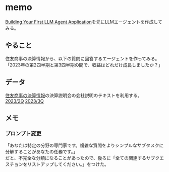 # memo
[Building Your First LLM Agent Application](https://developer.nvidia.com/blog/building-your-first-llm-agent-application/)を元にLLMエージェントを作成してみる。  

## やること
住友商事の決算情報から、以下の質問に回答するエージェントを作ってみる。  
「2023年の第2四半期と第3四半期の間で、収益はどれだけ成長しましたか？」

## データ
[住友商事の決算情報](https://www.sumitomocorp.com/ja/jp/ir/report)の決算説明会の会社説明のテキストを利用する。  
[2023/2Q](https://www.sumitomocorp.com/-/media/Files/hq/ir/report/summary/2023/2309Scripts.pdf?sc_lang=ja)
[2023/3Q](https://www.sumitomocorp.com/-/media/Files/hq/ir/report/summary/2023/2312Scripts.pdf?sc_lang=ja)

## メモ
### プロンプト変更
「あなたは特定の分野の専門家です。複雑な質問をよりシンプルなサブタスクに分解することがあなたの任務です。」   
だと、不完全な分類になることがあったので、後ろに「全ての関連するサブクエスチョンをリストアップしてください。」をつけた。
